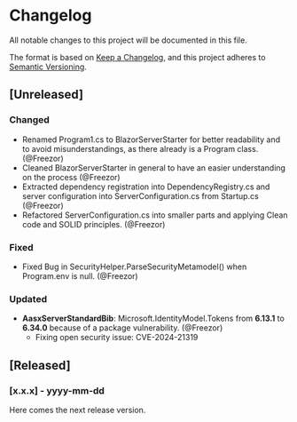 # Changelog

All notable changes to this project will be documented in this file.

The format is based on [Keep a Changelog](https://keepachangelog.com/en/1.1.0/),
and this project adheres to [Semantic Versioning](https://semver.org/spec/v2.0.0.html).

## [Unreleased]


### Changed

- Renamed Program1.cs to BlazorServerStarter for better readability and to avoid misunderstandings, as there already is a Program class. (@Freezor)
- Cleaned BlazorServerStarter in general to have an easier understanding on the process (@Freezor)
- Extracted dependency registration into DependencyRegistry.cs and server configuration into ServerConfiguration.cs from Startup.cs (@Freezor)
- Refactored ServerConfiguration.cs into smaller parts and applying Clean code and SOLID principles. (@Freezor)

### Fixed

- Fixed Bug in SecurityHelper.ParseSecurityMetamodel() when Program.env is null. (@Freezor)

### Updated

- **AasxServerStandardBib**: Microsoft.IdentityModel.Tokens from **6.13.1** to **6.34.0** because of a package vulnerability. (@Freezor)
  - Fixing open security issue: CVE-2024-21319

## [Released]

### [x.x.x] - yyyy-mm-dd

Here comes the next release version.
